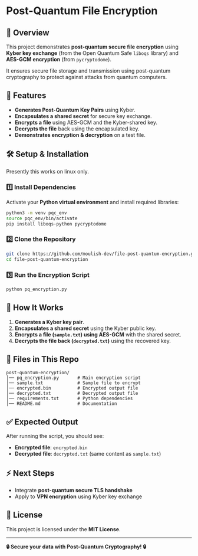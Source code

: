 # Post-Quantum File Encryption

## 🚀 Overview
This project demonstrates **post-quantum secure file encryption** using **Kyber key exchange** (from the Open Quantum Safe `liboqs` library) and **AES-GCM encryption** (from `pycryptodome`).

It ensures secure file storage and transmission using post-quantum cryptography to protect against attacks from quantum computers.

## 🔑 Features
- **Generates Post-Quantum Key Pairs** using Kyber.
- **Encapsulates a shared secret** for secure key exchange.
- **Encrypts a file** using AES-GCM and the Kyber-shared key.
- **Decrypts the file** back using the encapsulated key.
- **Demonstrates encryption & decryption** on a test file.

## 🛠️ Setup & Installation

Presently this works on linux only.

### **1️⃣ Install Dependencies**
Activate your **Python virtual environment** and install required libraries:
```bash
python3 -m venv pqc_env
source pqc_env/bin/activate
pip install liboqs-python pycryptodome
```

### **2️⃣ Clone the Repository**
```bash
git clone https://github.com/moulish-dev/file-post-quantum-encryption.git
cd file-post-quantum-encryption
```

### **3️⃣ Run the Encryption Script**
```bash
python pq_encryption.py
```

## 📌 How It Works
1. **Generates a Kyber key pair**.
2. **Encapsulates a shared secret** using the Kyber public key.
3. **Encrypts a file (`sample.txt`) using AES-GCM** with the shared secret.
4. **Decrypts the file back (`decrypted.txt`)** using the recovered key.

## 📂 Files in This Repo
```
post-quantum-encryption/
│── pq_encryption.py       # Main encryption script
│── sample.txt             # Sample file to encrypt
│── encrypted.bin          # Encrypted output file
│── decrypted.txt          # Decrypted output file
│── requirements.txt       # Python dependencies
│── README.md              # Documentation
```

## ✅ Expected Output
After running the script, you should see:
- **Encrypted file**: `encrypted.bin`
- **Decrypted file**: `decrypted.txt` (same content as `sample.txt`)

## ⚡ Next Steps
- Integrate **post-quantum secure TLS handshake**
- Apply to **VPN encryption** using Kyber key exchange

## 📜 License
This project is licensed under the **MIT License**.

---
**🔒 Secure your data with Post-Quantum Cryptography! 🔒**

